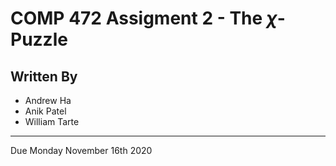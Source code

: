 # COMP 472 Assigment 2 - The $χ$-Puzzle
## Written By
  - Andrew Ha
  - Anik Patel
  - William Tarte
___
Due Monday November 16th 2020